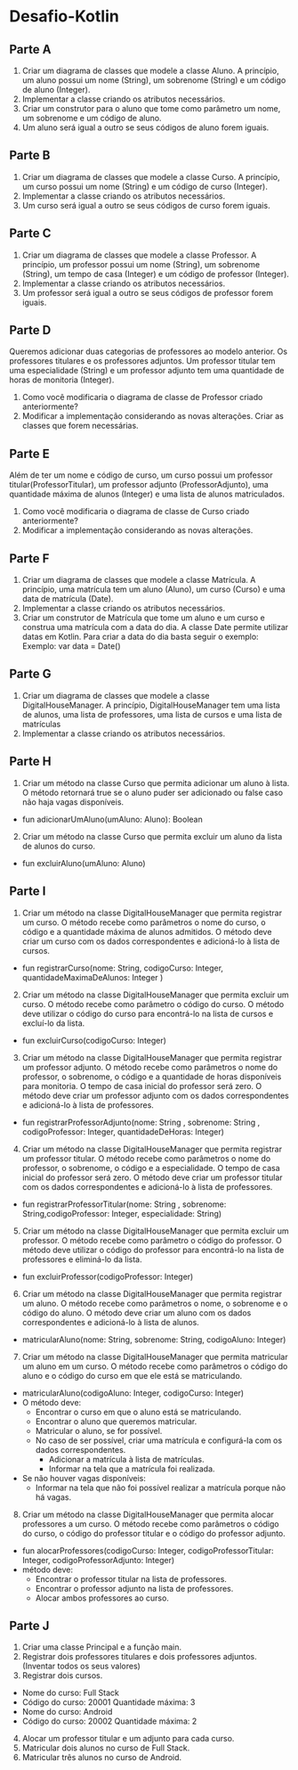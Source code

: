 # Desafio-Kotlin

## Parte A
1. Criar um diagrama de classes que modele a classe Aluno. A princípio, um aluno possui um nome (String), um sobrenome (String) e um código de aluno (Integer).
2. Implementar a classe criando os atributos necessários.
3. Criar um construtor para o aluno que tome como parâmetro um nome, um sobrenome e um código de aluno.
4. Um aluno será igual a outro se seus códigos de aluno forem iguais.

## Parte B
1. Criar um diagrama de classes que modele a classe Curso. A princípio, um curso possui um nome (String) e um código de curso (Integer).
2. Implementar a classe criando os atributos necessários.
3. Um curso será igual a outro se seus códigos de curso forem iguais.


## Parte C
1. Criar um diagrama de classes que modele a classe Professor. A princípio, um professor possui um nome (String), um sobrenome (String), um tempo de casa (Integer) e um código de professor (Integer).
2. Implementar a classe criando os atributos necessários.
3. Um professor será igual a outro se seus códigos de professor forem iguais.

## Parte D
Queremos adicionar duas categorias de professores ao modelo anterior. Os professores titulares e os professores adjuntos. Um professor titular tem uma especialidade (String) e um professor adjunto tem uma quantidade de horas de monitoria (Integer).
1. Como você modificaria o diagrama de classe de Professor criado anteriormente?
2. Modificar a implementação considerando as novas alterações. Criar as classes que forem necessárias.

## Parte E
Além de ter um nome e código de curso, um curso possui um professor titular(ProfessorTitular), um professor adjunto (ProfessorAdjunto), uma quantidade máxima de alunos (Integer) e uma lista de alunos matriculados.
1. Como você modificaria o diagrama de classe de Curso criado anteriormente?
2. Modificar a implementação considerando as novas alterações.

## Parte F
1. Criar um diagrama de classes que modele a classe Matrícula. A princípio, uma matrícula tem um aluno (Aluno), um curso (Curso) e uma data de matrícula (Date).
2. Implementar a classe criando os atributos necessários.
3. Criar um construtor de Matrícula que tome um aluno e um curso e construa uma matrícula com a data do dia. A classe Date permite utilizar datas em Kotlin. Para criar a data do dia basta seguir o exemplo:
Exemplo: var data = Date()

## Parte G
1. Criar um diagrama de classes que modele a classe DigitalHouseManager. A princípio, DigitalHouseManager tem uma lista de alunos, uma lista de professores, uma lista de cursos e uma lista de matrículas
2. Implementar a classe criando os atributos necessários.

## Parte H
1. Criar um método na classe Curso que permita adicionar um aluno à lista. O método retornará true se o aluno puder ser adicionado ou false caso não haja vagas disponíveis.
* fun adicionarUmAluno(umAluno: Aluno): Boolean
2. Criar um método na classe Curso que permita excluir um aluno da lista de alunos do curso.
* fun excluirAluno(umAluno: Aluno)

## Parte I
1. Criar um método na classe DigitalHouseManager que permita registrar um curso. O método recebe como parâmetros o nome do curso, o código e a quantidade máxima de alunos admitidos. O método deve criar um curso com os dados correspondentes e adicioná-lo à lista de cursos.
* fun registrarCurso(nome: String, codigoCurso: Integer, quantidadeMaximaDeAlunos: Integer )
2. Criar um método na classe DigitalHouseManager que permita excluir um curso. O método recebe como parâmetro o código do curso. O método deve utilizar o código do curso para encontrá-lo na lista de cursos e excluí-lo da
lista.
 * fun excluirCurso(codigoCurso: Integer)
3. Criar um método na classe DigitalHouseManager que permita registrar um professor adjunto. O método recebe como parâmetros o nome do professor, o sobrenome, o código e a quantidade de horas disponíveis para monitoria. O tempo de casa inicial do professor será zero. O método deve criar um professor adjunto com os dados correspondentes e adicioná-lo à lista de professores.
 * fun registrarProfessorAdjunto(nome: String , sobrenome: String , codigoProfessor: Integer, quantidadeDeHoras: Integer)
4. Criar um método na classe DigitalHouseManager que permita registrar um professor titular. O método recebe como parâmetros o nome do professor, o sobrenome, o código e a especialidade. O tempo de casa inicial do professor será zero. O método deve criar um professor titular com os dados correspondentes e adicioná-lo à lista de professores.
 * fun registrarProfessorTitular(nome: String , sobrenome: String,codigoProfessor: Integer, especialidade: String)
5. Criar um método na classe DigitalHouseManager que permita excluir um professor. O método recebe como parâmetro o código do professor. O método deve utilizar o código do professor para encontrá-lo na lista de professores e eliminá-lo da lista.
 * fun excluirProfessor(codigoProfessor: Integer)
6. Criar um método na classe DigitalHouseManager que permita registrar um aluno. O método recebe como parâmetros o nome, o sobrenome e o código do aluno. O método deve criar um aluno com os dados correspondentes e adicioná-lo à lista de alunos.
 * matricularAluno(nome: String, sobrenome: String, codigoAluno: Integer)
7. Criar um método na classe DigitalHouseManager que permita matricular um aluno em um curso. O método recebe como parâmetros o código do aluno e o código do curso em que ele está se matriculando. 
 * matricularAluno(codigoAluno: Integer, codigoCurso: Integer)
 * O método deve:
   * Encontrar o curso em que o aluno está se matriculando.
   * Encontrar o aluno que queremos matricular.
   * Matricular o aluno, se for possível.
   * No caso de ser possível, criar uma matrícula e configurá-la com os dados correspondentes.
     * Adicionar a matrícula à lista de matrículas.
     * Informar na tela que a matrícula foi realizada.
 * Se não houver vagas disponíveis:
    * Informar na tela que não foi possível realizar a matrícula porque não há vagas.
8. Criar um método na classe DigitalHouseManager que permita alocar professores a um curso. O método recebe como parâmetros o código do curso, o código do professor titular e o código do professor adjunto.
 * fun alocarProfessores(codigoCurso: Integer, codigoProfessorTitular: Integer, codigoProfessorAdjunto: Integer)
 * método deve:
   * Encontrar o professor titular na lista de professores.
   * Encontrar o professor adjunto na lista de professores.
   *  Alocar ambos professores ao curso.
   
## Parte J
1. Criar uma classe Principal e a função main.
2. Registrar dois professores titulares e dois professores adjuntos. (Inventar todos os seus valores)
3. Registrar dois cursos.
* Nome do curso: Full Stack
* Código do curso: 20001 Quantidade máxima: 3
* Nome do curso: Android
* Código do curso: 20002 Quantidade máxima: 2
4. Alocar um professor titular e um adjunto para cada curso.
5. Matricular dois alunos no curso de Full Stack.
6. Matricular três alunos no curso de Android.
